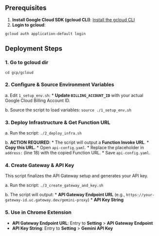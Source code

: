## Prerequisites

1.  **Install Google Cloud SDK (gcloud CLI)**: [Install the gcloud CLI](https://cloud.google.com/sdk/docs/install#deb)
2.  **Login to gcloud**: 
```
gcloud auth application-default login
```

## Deployment Steps

### 1. Go to gcloud dir
```
cd gcp/gcloud
```

### 2. Configure & Source Environment Variables

a.  Edit `1_setup_env.sh`:
    *   **Update `BILLING_ACCOUNT_ID`** with your actual Google Cloud Billing Account ID.

b.  Source the script to load variables:
    ```
    source ./1_setup_env.sh
    ```

### 3. Deploy Infrastructure & Get Function URL
a.  Run the script:
    ```
    ./2_deploy_infra.sh
    ```

b.  **ACTION REQUIRED**:
    *   The script will output a **Function Invoke URL**.
    *   **Copy this URL.**
    *   Open `api-config.yaml`.
    *   Replace the placeholder in `address:` (line 18) with the copied Function URL.
    *   Save `api-config.yaml`.


### 4. Create Gateway & API Key

This script finalizes the API Gateway setup and generates your API key.

a.  Run the script:
    ```
    ./3_create_gateway_and_key.sh
    ```
    
b.  The script will output:
    *   **API Gateway Endpoint URL** (e.g., `https://your-gateway-id.uc.gateway.dev/gemini-proxy`)
    *   **API Key String**

### 5. Use in Chrome Extension

*   **API Gateway Endpoint URL**: Entry to **Setting** > **API Gateway Endpoint**
*    **API Key String**: Entry to **Setting** > **Gemini API Key** 